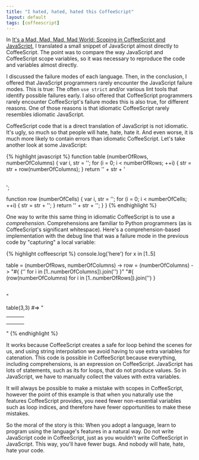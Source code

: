 ```yaml
---
title: "I hated, hated, hated this CoffeeScript"
layout: default
tags: [coffeescript]
---
```


In [It's a Mad, Mad, Mad, Mad World: Scoping in CoffeeScript and JavaScript][mad], I translated a small snippet of JavaScript almost directly to CoffeeScript. The point was to compare the way JavaScript and CoffeeScript scope variables, so it was necessary to reproduce the code and variables almost directly.

[mad]: http://raganwald.com/2013/07/27/Ive-always-been-mad.html

I discussed the failure modes of each language. Then, in the conclusion, I offered that JavaScript programmers rarely encounter the JavaScript failure modes. This is true: The often `use strict` and/or various lint tools that identify possible failures early. I also offered that CoffeeScript programmers rarely encounter CoffeeScript's failure modes this is also true, for different reasons. One of those reasons is that idiomatic CoffeeScript rarely resembles idiomatic JavaScript.

CoffeeScript code that is a direct translation of JavaScript is not idiomatic. It's ugly, so much so that people will hate, hate, hate it. And even worse, it is much more likely to contain errors than idiomatic CoffeeScript. Let's take another look at some JavaScript:

{% highlight javascript %}
function table (numberOfRows, numberOfColumns) {
  var i,
      str = '';
  for (i = 0; i < numberOfRows; ++i) {
    str = str + row(numberOfColumns);
  }
  return '<table>' + str + '</table>';
  
  function row (numberOfCells) {
    var i,
        str = '';
    for (i = 0; i < numberOfCells; ++i) {
      str = str + '<td></td>';
    }
    return '<tr>' + str + '</tr>';
  }
}
{% endhighlight %}

One way to write this same thing in idiomatic CoffeeScript is to use a *comprehension*. Comprehensions are familiar to Python programmers (as is CoffeeScript's significant whitespace). Here's a comprehension-based implementation with the debug line that was a failure mode in the previous code by "capturing" a local variable:

{% highlight coffeescript %}
console.log('here') for x in [1..5]

table = (numberOfRows, numberOfColumns) ->
  row = (numberOfColumns) ->
    "<tr>#{ ('<td></td>' for i in [1..numberOfColumns]).join('') }</tr>"
  "<table>#{ (row(numberOfColumns) for i in [1..numberOfRows]).join('') }</table>"

table(3,3)
  #=> "<table><tr><td></td><td></td><td></td></tr><tr><td></td><td></td><td></td></tr><tr><td></td><td></td><td></td></tr></table>"
{% endhighlight %}

It works because CoffeeScript creates a safe for loop behind the scenes for us, and using string interpolation we avoid having to use extra variables for catenation. This code is possible in CoffeeScript because everything, including comprehensions, is an expression on CoffeeScript. JavaScript has lots of statements, such as its for loops, that do not produce values. So in JavaScript, we have to manually collect the values with extra variables.

It will always be possible to make a mistake with scopes in CoffeeScript, however the point of this example is that when you naturally use the features CoffeeScript provides, you need fewer non-essential variables such as loop indices, and therefore have fewer opportunities to make these mistakes.

So the moral of the story is this: When you adopt a language, learn to program using the language's features in a natural way. Do not write JavaScript code in CoffeeScript, just as you wouldn't write CoffeeScript in JavaScript. This way, you'll have fewer bugs. And nobody will hate, hate, hate your code.